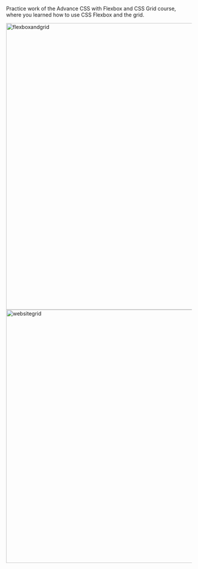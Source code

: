 Practice work of the Advance CSS with Flexbox and CSS Grid course, where you learned how to use CSS Flexbox and the grid.

<img width="776" alt="flexboxandgrid" src="https://github.com/kkrista/css-flexbox-and-grid/assets/78624317/c44affe5-042b-4762-be0c-5c0f53f95181">


<img width="686" alt="websitegrid" src="https://github.com/kkrista/css-flexbox-and-grid/assets/78624317/278ff5ef-a337-4fe4-9e82-3a5002b2be53">
